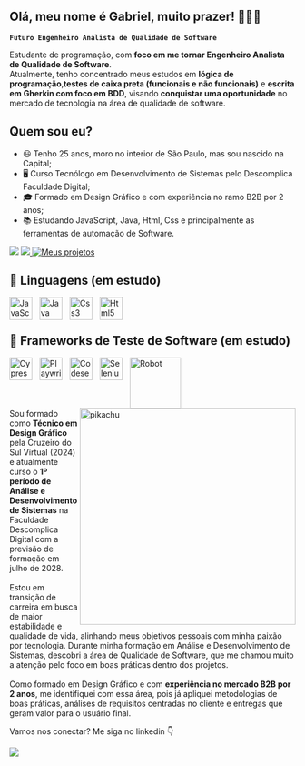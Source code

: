 ## Olá, meu nome é Gabriel, muito prazer! 👨🏻‍💻

**`Futuro Engenheiro Analista de Qualidade de Software`**


<p align="left">
Estudante de programação, com <strong>foco em me tornar Engenheiro Analista de Qualidade de Software</strong>.<br>
Atualmente, tenho concentrado meus estudos em <strong>lógica de programação</strong>,<strong>testes de caixa preta (funcionais e não funcionais)</strong> e <strong>escrita em Gherkin com foco em BDD</strong>, visando <strong>conquistar uma oportunidade</strong> no mercado de tecnologia na área de qualidade de software.
</p>

## Quem sou eu?

- 😃 Tenho 25 anos, moro no interior de São Paulo, mas sou nascido na Capital;
- 🖥️ Curso Tecnólogo em Desenvolvimento de Sistemas pelo Descomplica Faculdade Digital;
- 🎓 Formado em Design Gráfico e com experiência no ramo B2B por 2 anos;
- 📚 Estudando JavaScript, Java, Html, Css e principalmente as ferramentas de automação de Software.

<div> 
  <a href = "mailto:gabrielcastro.gh79@gmail.com"><img src="https://img.shields.io/badge/Gmail-D14836?style=for-the-badge&logo=gmail&logoColor=white" target="_blank"></a>
  <a href="https://www.linkedin.com/in/gabriel-ccastro/"><img src="https://img.shields.io/badge/-LinkedIn-%230077B5?style=for-the-badge&logo=linkedin&logoColor=white" target="_blank">
  <a href="https://github.com/Gabriel-CQA?tab=repositories"><img alt="Meus projetos",title="Projetos" src="https://custom-icon-badges.demolab.com/github/stars/gabriel-cqa?color=55960c&style=for-the-badge&labelColor=488207&logo=star&label=projetos" /></a>
</div>


## 🤖 Linguagens (em estudo)

<img 
    align="left" 
    alt="JavaScript" 
    title="JavaScript"
    width="40px" 
    style="padding-right: 10px;" 
    src="https://cdn.jsdelivr.net/gh/devicons/devicon@latest/icons/javascript/javascript-original.svg" 
/>

<img 
    align="left" 
    alt="Java" 
    title="Java"
    width="40px" 
    style="padding-right: 10px;" 
    src="https://cdn.jsdelivr.net/gh/devicons/devicon@latest/icons/java/java-original.svg" 
/>

<img 
    align="left" 
    alt="Css3" 
    title="Css3"
    width="40px" 
    style="padding-right: 10px;" 
    src="https://cdn.jsdelivr.net/gh/devicons/devicon@latest/icons/css3/css3-original.svg" 
/>

<img 
    align="left" 
    alt="Html5" 
    title="Html5"
    width="40px" 
    style="padding-right: 10px;" 
    src="https://cdn.jsdelivr.net/gh/devicons/devicon@latest/icons/html5/html5-original.svg" 
/>

<br/>
<br/>


## 🤖 Frameworks de Teste de Software (em estudo)

<img 
    align="left" 
    alt="Cypressio" 
    title="Cypressio"
    width="40px" 
    style="padding-right: 10px;" 
    src="https://cdn.jsdelivr.net/gh/devicons/devicon@latest/icons/cypressio/cypressio-original.svg" 
/>
          
<img 
    align="left" 
    alt="Playwright" 
    title="Playwright"
    width="40px" 
    style="padding-right: 10px;" 
    src="https://cdn.jsdelivr.net/gh/devicons/devicon@latest/icons/playwright/playwright-original.svg" 
/>

<img 
    align="left" 
    alt="CodeseptJs" 
    title="CodeseptJs"
    width="40px" 
    style="padding-right: 10px;" 
    src="https://i.imgur.com/4PXeOSW.png" 
/>

<img 
    align="left" 
    alt="Selenium" 
    title="Selenium"
    width="40px" 
    style="padding-right: 10px;" 
    src="https://cdn.jsdelivr.net/gh/devicons/devicon@latest/icons/selenium/selenium-original.svg" 
/>

<img 
    align="left" 
    alt="Robot" 
    title="Robot"
    width="90px" 
    style="padding-right: 10px;" 
    src="https://i.imgur.com/j7UDOOV.png" 
/>

<img 
    align="left" 
    alt="Appium" 
    title="Appium"
    width="0px" 
    style="padding-right: 10px;" 
    src="https://i.imgur.com/3qUOFY6.png" 
/>

<br/>
<br/>
<br/>
<br/>

<img src="https://media.tenor.com/0WkmuOC_W00AAAAj/waving-pikachu.gif" alt="pikachu" min-width="290px" max-width="290px" width="380px" align="right">

<p align="left">
Sou formado como <strong>Técnico em Design Gráfico</strong> pela Cruzeiro do Sul Virtual (2024) e atualmente curso o <strong>1º período de Análise 
e Desenvolvimento de Sistemas</strong> na Faculdade Descomplica Digital com a previsão de formação em julho de 2028.<br>
  <br>
Estou em transição de carreira em busca de maior estabilidade e qualidade de vida, alinhando meus objetivos pessoais com minha paixão por tecnologia. 
Durante minha formação em Análise e Desenvolvimento de Sistemas, descobri a área de Qualidade de Software, que me chamou muito a atenção pelo foco em boas 
práticas dentro dos projetos.<br>
  <br>
Como formado em Design Gráfico e com <strong>experiência no mercado B2B por 2 anos</strong>, me identifiquei com essa área, pois já apliquei metodologias de boas práticas, 
análises de requisitos centradas no cliente e entregas que geram valor para o usuário final.
</p>

<p align="left">

</p>

<p align="left">
  Vamos nos conectar? Me siga no linkedin 👇
</p>

<p align="left">
 <a href="https://www.linkedin.com/in/gabriel-ccastro/"><img src="https://img.shields.io/badge/-LinkedIn-%230077B5?style=for-the-badge&logo=linkedin&logoColor=white" target="_blank">
</p>

